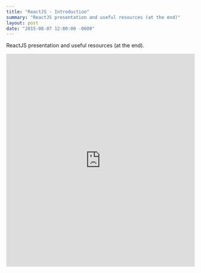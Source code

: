 ```yaml
---
title: "ReactJS - Introduction"
summary: "ReactJS presentation and useful resources (at the end)"
layout: post
date: "2015-08-07 12:00:00 -0600"
---
```


ReactJS presentation and useful resources (at the end).

<iframe src="https://docs.google.com/presentation/d/1MNxPHJtJQZV_MgPRr4mgV3uVmlQu4Mpl-KrsHOhzw80/embed?start=false&loop=false&delayms=3000" frameborder="0" width="100%" height="569" allowfullscreen="true" mozallowfullscreen="true" webkitallowfullscreen="true"></iframe>
